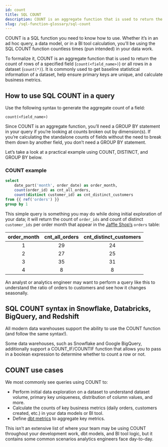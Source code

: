 ```yaml
---
id: count
title: SQL COUNT
description: COUNT is an aggregate function that is used to return the count of rows of a specified field or all rows in a dataset. It is commonly used to get baseline statistical information of a dataset, help ensure primary keys are unique, and calculate business metrics.
slug: /sql-function-glossary/sql-count
---
```


<head>
    <title>Working with the SQL COUNT function</title>
</head>

COUNT is a SQL function you need to know how to use. Whether it’s in an ad hoc query, a data model, or in a BI tool calculation, you’ll be using the SQL COUNT function countless times (pun intended) in your data work.

To formalize it, COUNT is an aggregate function that is used to return the count of rows of a specified field (`count(<field_name>)`) or all rows in a dataset (`count(*)`). It is commonly used to get baseline statistical information of a dataset, help ensure primary keys are unique, and calculate business metrics.

## How to use SQL COUNT in a query

Use the following syntax to generate the aggregate count of a field:

`count(<field_name>)`

Since COUNT is an aggregate function, you’ll need a GROUP BY statement in your query if you’re looking at counts broken out by dimension(s). If you’re calculating the standalone counts of fields without the need to break them down by another field, you don’t need a GROUP BY statement.

Let’s take a look at a practical example using COUNT, DISTINCT, and GROUP BY below.

### COUNT example

```sql
select
	date_part('month', order_date) as order_month,
	count(order_id) as cnt_all_orders,
	count(distinct customer_id) as cnt_distinct_customers
from {{ ref('orders') }}
group by 1
```

This simple query is something you may do while doing initial exploration of your data; it will return the count of `order_ids` and count of distinct `customer_ids` per order month that appear in the [Jaffle Shop’s](https://github.com/dbt-labs/jaffle_shop) `orders` table:

| order_month | cnt_all_orders | cnt_distinct_customers |
|:---:|:---:|:---:|
| 1 | 29 | 24 |
| 2 | 27 | 25 |
| 3 | 35 | 31 |
| 4 | 8 | 8 |

An analyst or analytics engineer may want to perform a query like this to understand the ratio of orders to customers and see how it changes seasonally.

## SQL COUNT syntax in Snowflake, Databricks, BigQuery, and Redshift

All modern data warehouses support the ability to use the COUNT function (and follow the same syntax!).

Some data warehouses, such as Snowflake and Google BigQuery, additionally support a COUNT_IF/COUNTIF function that allows you to pass in a boolean expression to determine whether to count a row or not.

## COUNT use cases

We most commonly see queries using COUNT to:
- Perform initial data exploration on a dataset to understand dataset volume, primary key uniqueness, distribution of column values, and more.
- Calculate the counts of key business metrics (daily orders, customers created, etc.) in your data models or BI tool.
- Define [dbt metrics](https://docs.getdbt.com/docs/building-a-dbt-project/metrics) to aggregate key metrics.

This isn’t an extensive list of where your team may be using COUNT throughout your development work, dbt models, and BI tool logic, but it contains some common scenarios analytics engineers face day-to-day.